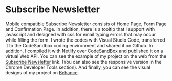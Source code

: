 # Subscribe Newsletter

Mobile compatible Subscribe Newsletter consists of Home Page, Form Page and Confirmation Page. In addition, there is a tooltip that I support with javascript and designed with css for email typing errors that may occur while filling the form.
I wrote the codes with Visual Studio Code, transferred it to the CodeSandbox coding environment and shared it on Github. In addition, I compiled it with Netlify over CodeSandBox and published it on a virtual Web API. You can see the example of my project on the web from the [Subscribe Newsletter]() link. (You can also see the responsive version in the Chrome Developer Tools section). And finally, you can see the visual designs of my project on [Behance](https://www.behance.net/gallery/118447587/Subscribe-Newsletter).

